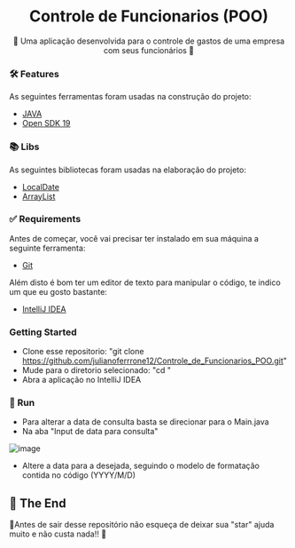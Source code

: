 <h1 align="center">
    Controle de Funcionarios (POO)
</h1>
<p align="center">🚀 Uma aplicação desenvolvida para o controle de gastos de uma empresa com seus funcionários 🚀</p>

### 🛠 Features

As seguintes ferramentas foram usadas na construção do projeto:

- [JAVA](https://www.java.com/pt-BR/)
- [Open SDK 19](https://jdk.java.net/19/)

### 📚 Libs

As seguintes bibliotecas foram usadas na elaboração do projeto:

- [LocalDate](https://docs.oracle.com/javase/8/docs/api/java/time/LocalDate.html)
- [ArrayList](https://docs.oracle.com/javase/8/docs/api/java/util/ArrayList.html)

### ✅ Requirements

Antes de começar, você vai precisar ter instalado em sua máquina a seguinte ferramenta:<br />
- [Git](https://git-scm.com)<br />

Além disto é bom ter um editor de texto para manipular o código, te indico um que eu gosto bastante:<br />
- [IntelliJ IDEA](https://www.jetbrains.com/pt-br/idea/)

### Getting Started

- Clone esse repositorio: "git clone https://github.com/julianoferrrone12/Controle_de_Funcionarios_POO.git" <br />
- Mude para o diretorio selecionado: "cd <pasta em quem clonou o repositorio>"
- Abra a aplicação no IntelliJ IDEA

### 🕺 Run

- Para alterar a data de consulta basta se direcionar para o Main.java
- Na aba "Input de data para consulta"

![image](https://user-images.githubusercontent.com/62573072/214873760-c40d475a-1281-41ac-b509-657626981dde.png)

- Altere a data para a desejada, seguindo o modelo de formatação contida no código (YYYY/M/D)


## 🚩 The End

🌟Antes de sair desse repositório não esqueça de deixar sua "star" ajuda muito e não custa nada!! 🌟
